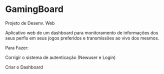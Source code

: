 # GamingBoard
Projeto de Desenv. Web

Aplicativo web de um dashboard para monitoramento de informações dos seus perfis em seus jogos preferidos e transmissões ao vivo dos mesmos.

Para Fazer:

Corrigir o sistema de autenticação (Newuser e Login)

Criar o Dashboard
